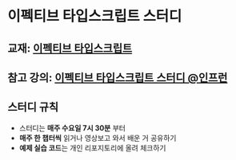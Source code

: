 # 이펙티브 타입스크립트 스터디
## 교재: [이펙티브 타입스크립트](http://www.kyobobook.co.kr/product/detailViewKor.laf?mallGb=KOR&ejkGb=KOR&linkClass=331405&barcode=9788966263134)

## 참고 강의: [이펙티브 타입스크립트 스터디 @인프런](https://www.inflearn.com/course/%EC%9D%B4%ED%8E%99%ED%8B%B0%EB%B8%8C-%ED%83%80%EC%9E%85%EC%8A%A4%ED%81%AC%EB%A6%BD%ED%8A%B8-%EC%8A%A4%ED%84%B0%EB%94%94)

## 스터디 규칙
* 스터디는 <b>매주 수요일 7시 30분</b> 부터
* <b>매주 한 챕터씩</b> 읽거나 영상보고 와서 배운 거 공유하기
* <b>예제 실습 코드</b>는 개인 리포지토리에 올려 체크하기
